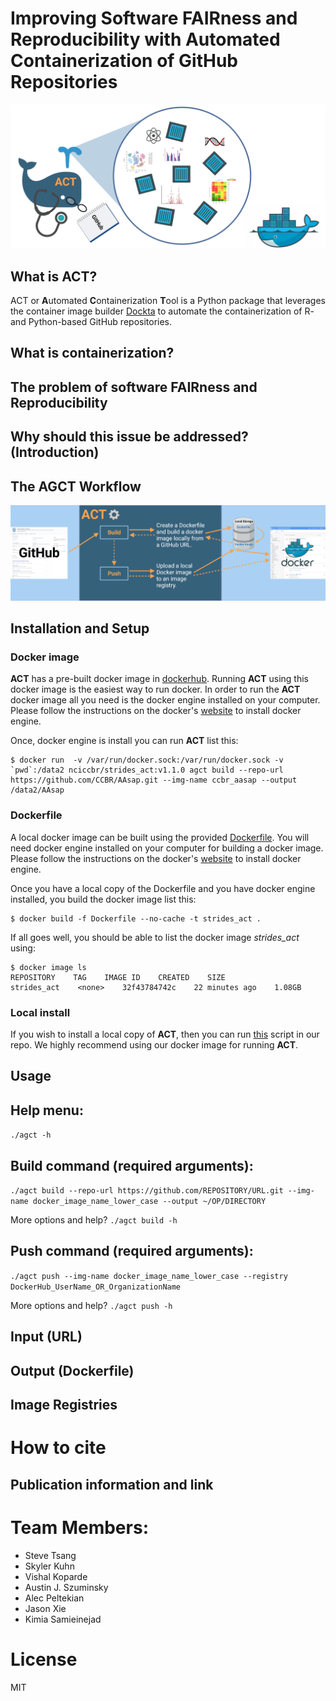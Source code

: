 
# Improving Software FAIRness and Reproducibility with Automated Containerization of GitHub Repositories

![Logo](assets/ACT.png)

## What is ACT?
ACT or **A**utomated **C**ontainerization **T**ool is a Python package that leverages the container image builder [Dockta](https://github.com/stencila/dockta) to automate the containerization of R- and Python-based GitHub repositories.

## What is containerization?

## The problem of software FAIRness and Reproducibility

## Why should this issue be addressed? (Introduction)

## The AGCT Workflow

![Schematic](assets/ACT_Workflow.png)

## Installation and Setup
### Docker image
**ACT** has a pre-built docker image in [dockerhub](https://hub.docker.com/repository/docker/nciccbr/strides_act). Running **ACT** using this docker image is the easiest way to run docker. In order to run the **ACT** docker image all you need is the docker engine installed on your computer. Please follow the instructions on the docker's [website](https://docs.docker.com/engine/install/) to install docker engine.

Once, docker engine is install you can run **ACT** list this:

```
$ docker run  -v /var/run/docker.sock:/var/run/docker.sock -v `pwd`:/data2 nciccbr/strides_act:v1.1.0 agct build --repo-url https://github.com/CCBR/AAsap.git --img-name ccbr_aasap --output /data2/AAsap
```

### Dockerfile

A local docker image can be built using the provided [Dockerfile](https://raw.githubusercontent.com/STRIDES-Codes/ACT/main/Dockerfile). You will need docker engine installed on your computer for building a docker image. Please follow the instructions on the docker's [website](https://docs.docker.com/engine/install/) to install docker engine.

Once you have a local copy of the Dockerfile and you have docker engine installed, you build the docker image list this:

```
$ docker build -f Dockerfile --no-cache -t strides_act .
```
If all goes well, you should be able to list the docker image *strides_act* using:
```
$ docker image ls
REPOSITORY    TAG    IMAGE ID    CREATED    SIZE
strides_act    <none>    32f43784742c    22 minutes ago    1.08GB
```

### Local install
If you wish to install a local copy of **ACT**, then you can run [this](https://raw.githubusercontent.com/STRIDES-Codes/ACT/VK/utils/autocontainer-setup.sh) script in our repo. We highly recommend using our docker image for running **ACT**.

## Usage

## Help menu:
```./agct -h```

## Build command (required arguments):
```./agct build --repo-url https://github.com/REPOSITORY/URL.git --img-name docker_image_name_lower_case --output ~/OP/DIRECTORY```

More options and help? ```./agct build -h```

## Push command (required arguments):
```./agct push --img-name docker_image_name_lower_case --registry DockerHub_UserName_OR_OrganizationName```

More options and help? ```./agct push -h```

## Input (URL)
## Output (Dockerfile)
## Image Registries

# How to cite
## Publication information and link

# Team Members:
* Steve Tsang
* Skyler Kuhn
* Vishal Koparde
* Austin J. Szuminsky
* Alec Peltekian
* Jason Xie
* Kimia Samieinejad
# License
MIT
